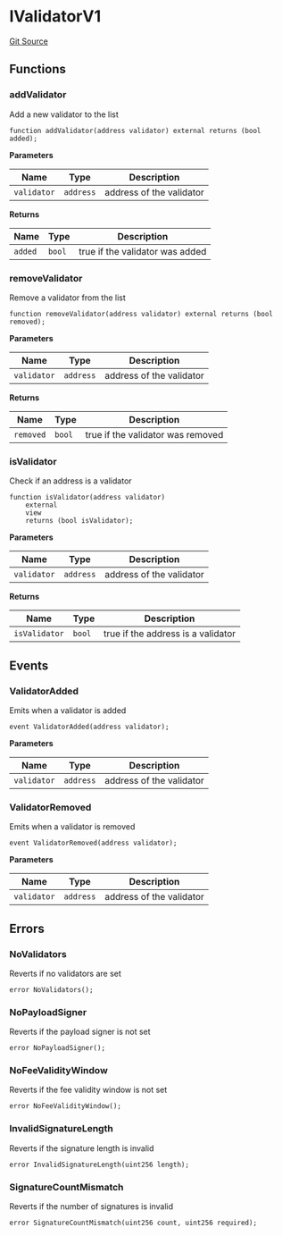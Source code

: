 # IValidatorV1
[Git Source](https://github.com/ambrosus/token-bridge/blob/2704f133ac810fd32e38846890ea517279600f52/contracts/interface/IValidatorV1.sol)


## Functions
### addValidator

Add a new validator to the list


```solidity
function addValidator(address validator) external returns (bool added);
```
**Parameters**

|Name|Type|Description|
|----|----|-----------|
|`validator`|`address`|address of the validator|

**Returns**

|Name|Type|Description|
|----|----|-----------|
|`added`|`bool`|true if the validator was added|


### removeValidator

Remove a validator from the list


```solidity
function removeValidator(address validator) external returns (bool removed);
```
**Parameters**

|Name|Type|Description|
|----|----|-----------|
|`validator`|`address`|address of the validator|

**Returns**

|Name|Type|Description|
|----|----|-----------|
|`removed`|`bool`|true if the validator was removed|


### isValidator

Check if an address is a validator


```solidity
function isValidator(address validator)
    external
    view
    returns (bool isValidator);
```
**Parameters**

|Name|Type|Description|
|----|----|-----------|
|`validator`|`address`|address of the validator|

**Returns**

|Name|Type|Description|
|----|----|-----------|
|`isValidator`|`bool`|true if the address is a validator|


## Events
### ValidatorAdded
Emits when a validator is added


```solidity
event ValidatorAdded(address validator);
```

**Parameters**

|Name|Type|Description|
|----|----|-----------|
|`validator`|`address`|address of the validator|

### ValidatorRemoved
Emits when a validator is removed


```solidity
event ValidatorRemoved(address validator);
```

**Parameters**

|Name|Type|Description|
|----|----|-----------|
|`validator`|`address`|address of the validator|

## Errors
### NoValidators
Reverts if no validators are set


```solidity
error NoValidators();
```

### NoPayloadSigner
Reverts if the payload signer is not set


```solidity
error NoPayloadSigner();
```

### NoFeeValidityWindow
Reverts if the fee validity window is not set


```solidity
error NoFeeValidityWindow();
```

### InvalidSignatureLength
Reverts if the signature length is invalid


```solidity
error InvalidSignatureLength(uint256 length);
```

### SignatureCountMismatch
Reverts if the number of signatures is invalid


```solidity
error SignatureCountMismatch(uint256 count, uint256 required);
```

